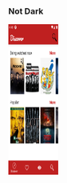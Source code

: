 <h3 align="left">Not Dark</h3>
<img src="https://github.com/boratzn/KotlinBasicDesign/blob/main/img/notdark.png" alt="not dark" width="100" height="300"/>
